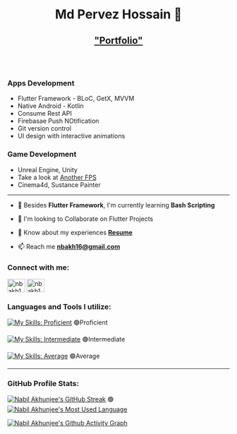 <h1 align="center">Md Pervez Hossain 💫</h1>
<h2 align="center"><a href="https://pervez.vercel.app/">"Portfolio"</a></h2>
<br />
<br />

### Apps Development

- Flutter Framework - BLoC, GetX, MVVM
- Native Android - Kotlin
- Consume Rest API
- Firebasae Push NOtification
- Git version control
- UI design with interactive animations

### Game Development

- Unreal Engine, Unity
- Take a look at [Another FPS](https://tinyurl.com/anotherfps "Another FPS - GDrive")
- Cinema4d, Sustance Painter

<hr>

- 🌱 Besides **Flutter Framework**, I'm currently learning **Bash Scripting**

- 🎉 I'm looking to Collaborate on Flutter Projects

- 📄 Know about my experiences **[Resume](https://docs.google.com/document/d/1Oo9vaNfM2w4szNoV1h4VMMM_6zkD5vYm/edit?usp=sharing&ouid=115217856295532767553&rtpof=true&sd=true "nabil-akhunjee-resume")**

- 📫 Reach me **nbakh16@gmail.com**


### Connect with me:
<p align="left">
<a href="https://linkedin.com/in/nbakh16" target="blank"><img align="center" src="https://raw.githubusercontent.com/rahuldkjain/github-profile-readme-generator/master/src/images/icons/Social/linked-in-alt.svg" alt="nbakh16" height="30" width="40" /></a>
<a href="https://fb.com/nbakh16" target="blank"><img align="center" src="https://raw.githubusercontent.com/rahuldkjain/github-profile-readme-generator/master/src/images/icons/Social/facebook.svg" alt="nbakh16" height="30" width="40" /></a>
</p>

### Languages and Tools I utilize:

[![My Skills: Proficient](https://skillicons.dev/icons?i=flutter,dart,androidstudio,kotlin,firebase "Proficient")](https://skillicons.dev) :green_circle:Proficient

[![My Skills: Intermediate](https://skillicons.dev/icons?i=html,css,bootstrap "Intermediate")](https://skillicons.dev) :green_circle:Intermediate

[![My Skills: Average](https://skillicons.dev/icons?i=unity,unreal,cpp,cs,python,java "Average")](https://skillicons.dev) :green_circle:Average

<hr>

### GitHub Profile Stats:

[![Nabil Akhunjee's GitHub Streak](https://streak-stats.demolab.com?user=Md-Pervez-Hossain&theme=vue-dark&border_radius=25&date_format=M%20j%5B%2C%20Y%5D&mode=weekly&card_width=512&background=45%2C1E0136%2C021A00&fire=EB4900&currStreakNum=EB4900&border=42B883 "Nabil Akhunjee's GitHub Streak")](https://github.com/nbakh16) :green_circle: 
[![Nabil Akhunjee's Most Used Language](https://github-readme-stats.vercel.app/api/top-langs/?username=Md-Pervez-Hossain&layout=compact&theme=vue-dark&hide_border=false&border_color=42B883&border_radius=25&bg_color=0,021A00,1E0136&include_all_commits=true&count_private=true "Nabil Akhunjee's Most Used Language")](https://github.com/Md-Pervez-Hossain)

[![Nabil Akhunjee's Github Activity Graph](https://github-readme-activity-graph.vercel.app/graph?username=Md-Pervez-Hossain&radius=25&theme=vue&height=300&area=true&title_color=ffffff&color=ffffff&bg_color=021201&point=42B883&line=EB4900 "Nabil Akhunjee's Github Contributions Graph")](https://github.com/nbakh16)

